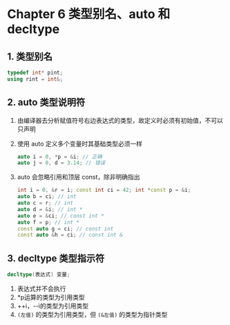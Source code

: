 # Chapter 6 类型别名、auto 和 decltype

## 1. 类型别名

```C++
typedef int* pint;
using rint = int&;
```

## 2. auto 类型说明符

1. 由编译器去分析赋值符号右边表达式的类型，故定义时必须有初始值，不可以只声明

2. 使用 auto 定义多个变量时其基础类型必须一样

    ```C++
    auto i = 0, *p = &i; // 正确
    auto j = 0, d = 3.14; // 错误
    ```

3. auto 会忽略引用和顶层 const，除非明确指出

    ```C++
    int i = 0, &r = i; const int ci = 42; int *const p = &i;
    auto b = ci; // int
    auto c = r; // int
    auto d = &i; // int *
    auto e = &ci; // const int *
    auto f = p; // int *
    const auto g = ci; // const int
    const auto &h = ci; // const int &
    ```

## 3. decltype 类型指示符

```C++
decltype(表达式) 变量;
```

1. 表达式并不会执行
2. *p运算的类型为引用类型
3. ++i，--i的类型为引用类型
4. `(左值)` 的类型为引用类型，但 `(&左值)` 的类型为指针类型
